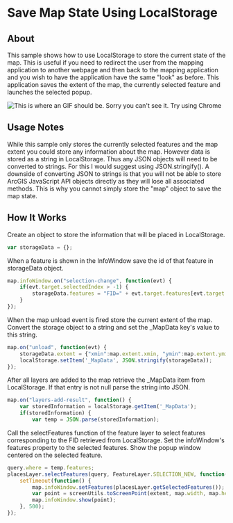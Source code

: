 # Save Map State Using LocalStorage

## About
This sample shows how to use LocalStorage to store the current state of the map. This is useful if you need to redirect the user from the mapping application to another webpage and then back to the mapping application and you wish to have the application have the same "look" as before. This application saves the extent of the map, the currently selected feature and launches the selected popup.

![This is where an GIF should be. Sorry you can't see it. Try using Chrome](SaveMapState.gif "Application Demo")

## Usage Notes
While this sample only stores the currently selected features and the map extent you could store any information about the map. However data is stored as a string in LocalStorage. Thus any JSON objects will need to be converted to strings. For this I would suggest using JSON.stringify(). A downside of converting JSON to strings is that you will not be able to store ArcGIS JavaScript API objects directly as they will lose all associated methods. This is why you cannot simply store the "map" object to save the map state.


## How It Works
Create an object to store the information that will be placed in LocalStorage.
```javascript
var storageData = {};
```

When a feature is shown in the InfoWindow save the id of that feature in storageData object.
```javascript
map.infoWindow.on("selection-change", function(evt) {
	if(evt.target.selectedIndex > -1) {
		storageData.features = "FID=" + evt.target.features[evt.target.selectedIndex].attributes.FID;
	}
});
```

When the map unload event is fired store the current extent of the map. Convert the storage object to a string and set the _MapData key's value to this string.
```javascript
map.on("unload", function(evt) {
	storageData.extent = {"xmin":map.extent.xmin, "ymin":map.extent.ymin, "xmax":map.extent.xmax, "ymax":map.extent.ymax};
	localStorage.setItem('_MapData', JSON.stringify(storageData));
});
```

After all layers are added to the map retrieve the _MapData item from LocalStorage. If that entry is not null parse the string into JSON.
```javascript
map.on("layers-add-result", function() {
	var storedInformation = localStorage.getItem('_MapData');
	if(storedInformation) {
		var temp = JSON.parse(storedInformation);
```

Call the selectFeatures function of the feature layer to select features corresponding to the FID retrieved from LocalStorage. Set the infoWindow's features property to the selected features. Show the popup window centered on the selected feature.
```javascript
query.where = temp.features;
placesLayer.selectFeatures(query, FeatureLayer.SELECTION_NEW, function(results) {
	setTimeout(function() {
		map.infoWindow.setFeatures(placesLayer.getSelectedFeatures());
		var point = screenUtils.toScreenPoint(extent, map.width, map.height, new Point(map.infoWindow.features[0].geometry.x, map.infoWindow.features[0].geometry.y, map.spatialReference));
		map.infoWindow.show(point);
	}, 500);
});
```

